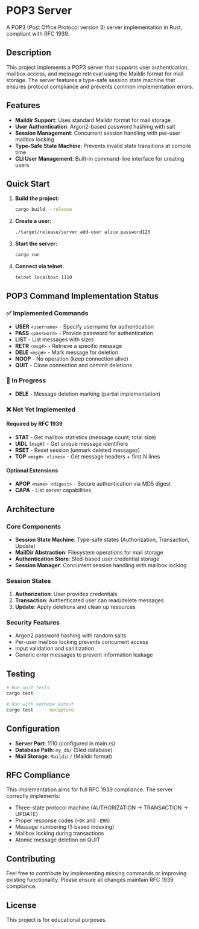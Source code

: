 # POP3 Server

A POP3 (Post Office Protocol version 3) server implementation in Rust, compliant with RFC 1939.

## Description

This project implements a POP3 server that supports user authentication, mailbox access, and message retrieval using the Maildir format for mail storage. The server features a type-safe session state machine that ensures protocol compliance and prevents common implementation errors.

## Features

- **Maildir Support**: Uses standard Maildir format for mail storage
- **User Authentication**: Argon2-based password hashing with salt
- **Session Management**: Concurrent session handling with per-user mailbox locking
- **Type-Safe State Machine**: Prevents invalid state transitions at compile time
- **CLI User Management**: Built-in command-line interface for creating users

## Quick Start

1. **Build the project:**
   ```bash
   cargo build --release
   ```

2. **Create a user:**
   ```bash
   ./target/release/server add-user alice password123
   ```

3. **Start the server:**
   ```bash
   cargo run
   ```

4. **Connect via telnet:**
   ```bash
   telnet localhost 1110
   ```

## POP3 Command Implementation Status

### ✅ Implemented Commands

- **USER** `<username>` - Specify username for authentication
- **PASS** `<password>` - Provide password for authentication  
- **LIST** - List messages with sizes
- **RETR** `<msg#>` - Retrieve a specific message
- **DELE** `<msg#>` - Mark message for deletion
- **NOOP** - No operation (keep connection alive)
- **QUIT** - Close connection and commit deletions

### 🚧 In Progress

- **DELE** - Message deletion marking (partial implementation)

### ❌ Not Yet Implemented

#### Required by RFC 1939
- **STAT** - Get mailbox statistics (message count, total size)
- **UIDL** `[msg#]` - Get unique message identifiers
- **RSET** - Reset session (unmark deleted messages)
- **TOP** `<msg#> <lines>` - Get message headers + first N lines

#### Optional Extensions
- **APOP** `<name> <digest>` - Secure authentication via MD5 digest
- **CAPA** - List server capabilities

## Architecture

### Core Components

- **Session State Machine**: Type-safe states (Authorization, Transaction, Update)
- **MailDir Abstraction**: Filesystem operations for mail storage
- **Authentication Store**: Sled-based user credential storage
- **Session Manager**: Concurrent session handling with mailbox locking

### Session States

1. **Authorization**: User provides credentials
2. **Transaction**: Authenticated user can read/delete messages
3. **Update**: Apply deletions and clean up resources

### Security Features

- Argon2 password hashing with random salts
- Per-user mailbox locking prevents concurrent access
- Input validation and sanitization
- Generic error messages to prevent information leakage

## Testing

```bash
# Run unit tests
cargo test

# Run with verbose output
cargo test -- --nocapture
```

## Configuration

- **Server Port**: 1110 (configured in main.rs)
- **Database Path**: `my_db/` (Sled database)
- **Mail Storage**: `Maildir/` (Maildir format)

## RFC Compliance

This implementation aims for full RFC 1939 compliance. The server correctly implements:

- Three-state protocol machine (AUTHORIZATION → TRANSACTION → UPDATE)
- Proper response codes (`+OK` and `-ERR`)
- Message numbering (1-based indexing)
- Mailbox locking during transactions
- Atomic message deletion on QUIT

## Contributing

Feel free to contribute by implementing missing commands or improving existing functionality. Please ensure all changes maintain RFC 1939 compliance.

## License

This project is for educational purposes.